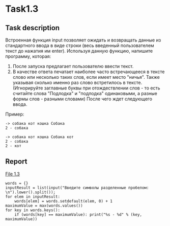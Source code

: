 # Task1.3

## Task description
Встроенная функция input позволяет ожидать и возвращать данные из стандартного
ввода в виде строки (весь введенный пользователем текст до нажатия им enter).
Используя данную функцию, напишите программу, которая:

1. После запуска предлагает пользователю ввести текст.
2. В качестве ответа печатает наиболее часто встречающееся в тексте слово
или несколько таких слов, если имеет место "ничья". Также указывая
сколько именно раз слово встретилось в тексте. (Игнорируйте заглавные буквы
при отождествлении слов - то есть считайте слова "Подлодка" и "подлодка"
одинаковыми, а разные формы слов - разными словами)
После чего ждет следующего ввода.

Пример:
```
-> собака кот кошка Собака
2 - собака

-> собака кот кошка Собака кот
2 - собака
2 - кот
```

## Report

[File 1.3](Task1.3.py)

```
words = {}
inputResult = list(input("Введите символы разделенные пробелом: \n").lower().split());
for elem in inputResult:
    words[elem] = words.setdefault(elem, 0) + 1
maximumValue = max(words.values())
for key in words.keys():
    if (words[key] == maximumValue): print("%s - %d" % (key, maximumValue))
```
